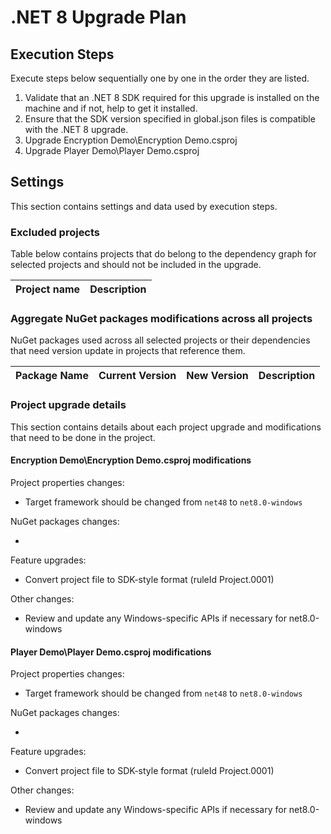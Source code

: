 # .NET 8 Upgrade Plan

## Execution Steps

Execute steps below sequentially one by one in the order they are listed.

1. Validate that an .NET 8 SDK required for this upgrade is installed on the machine and if not, help to get it installed.
2. Ensure that the SDK version specified in global.json files is compatible with the .NET 8 upgrade.
3. Upgrade Encryption Demo\Encryption Demo.csproj
4. Upgrade Player Demo\Player Demo.csproj

## Settings

This section contains settings and data used by execution steps.

### Excluded projects

Table below contains projects that do belong to the dependency graph for selected projects and should not be included in the upgrade.

| Project name                                   | Description                 |
|:-----------------------------------------------|:---------------------------:|

### Aggregate NuGet packages modifications across all projects

NuGet packages used across all selected projects or their dependencies that need version update in projects that reference them.

| Package Name                        | Current Version | New Version | Description                         |
|:------------------------------------|:---------------:|:-----------:|:------------------------------------|

### Project upgrade details
This section contains details about each project upgrade and modifications that need to be done in the project.

#### Encryption Demo\Encryption Demo.csproj modifications

Project properties changes:
  - Target framework should be changed from `net48` to `net8.0-windows`

NuGet packages changes:
  - <none>

Feature upgrades:
  - Convert project file to SDK-style format (ruleId Project.0001)

Other changes:
  - Review and update any Windows-specific APIs if necessary for net8.0-windows

#### Player Demo\Player Demo.csproj modifications

Project properties changes:
  - Target framework should be changed from `net48` to `net8.0-windows`

NuGet packages changes:
  - <none>

Feature upgrades:
  - Convert project file to SDK-style format (ruleId Project.0001)

Other changes:
  - Review and update any Windows-specific APIs if necessary for net8.0-windows
